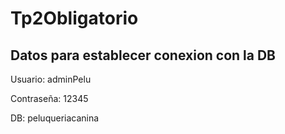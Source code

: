 # Tp2Obligatorio

## Datos para establecer conexion con la DB

Usuario: adminPelu

Contraseña: 12345

DB: peluqueriacanina
